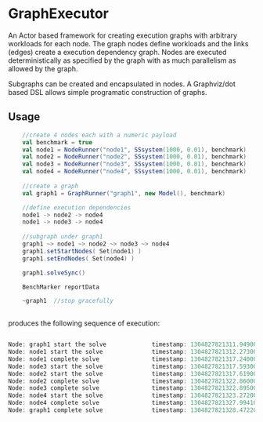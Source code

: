 GraphExecutor
=============

An Actor based framework for creating execution graphs with arbitrary workloads for each node.
The graph nodes define workloads and the links (edges) create a execution dependency graph. Nodes are executed deterministically as specified by the graph with as much parallelism as allowed by the graph.

Subgraphs can be created and encapsulated in nodes.
A Graphviz/dot based DSL allows simple programatic construction of graphs.

Usage
------
 
``` scala
	//create 4 nodes each with a numeric payload
	val benchmark = true
    val node1 = NodeRunner("node1", SSsystem(1000, 0.01), benchmark)
    val node2 = NodeRunner("node2", SSsystem(1000, 0.01), benchmark)
    val node3 = NodeRunner("node3", SSsystem(1000, 0.01), benchmark)
    val node4 = NodeRunner("node4", SSsystem(1000, 0.01), benchmark)
    
    //create a graph 
    val graph1 = GraphRunner("graph1", new Model(), benchmark)

    //define execution dependencies
    node1 -> node2 -> node4
    node1 -> node3 -> node4
    
    //subgraph under graph1
    graph1 ~> node1 ~> node2 ~> node3 ~> node4
    graph1.setStartNodes( Set(node1) )
    graph1.setEndNodes( Set(node4) )

    graph1.solveSync()

    BenchMarker reportData

    ~graph1  //stop gracefully
 
```
produces the following sequence of execution:

```scala

Node: graph1 start the solve             timestamp: 1304827821311.949000   on thread 27
Node: node1 start the solve              timestamp: 1304827821312.273000   on thread 35
Node: node1 complete solve               timestamp: 1304827821317.240000   on thread 35
Node: node3 start the solve              timestamp: 1304827821317.593000   on thread 33
Node: node2 start the solve              timestamp: 1304827821317.619000   on thread 32
Node: node2 complete solve               timestamp: 1304827821322.860000   on thread 32
Node: node3 complete solve               timestamp: 1304827821322.895000   on thread 33
Node: node4 start the solve              timestamp: 1304827821323.272000   on thread 32
Node: node4 complete solve               timestamp: 1304827821327.994100   on thread 32
Node: graph1 complete solve              timestamp: 1304827821328.472200   on thread 27
``` 



























